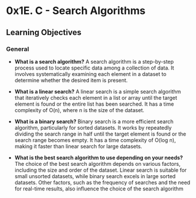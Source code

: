 # 0x1E. C - Search Algorithms

## Learning Objectives


### General

- **What is a search algorithm?**
  A search algorithm is a step-by-step process used to locate specific data among a collection of data. It involves systematically examining each element in a dataset to determine whether the desired item is present.

- **What is a linear search?**
  A linear search is a simple search algorithm that iteratively checks each element in a list or array until the target element is found or the entire list has been searched. It has a time complexity of O(n), where n is the size of the dataset.

- **What is a binary search?**
  Binary search is a more efficient search algorithm, particularly for sorted datasets. It works by repeatedly dividing the search range in half until the target element is found or the search range becomes empty. It has a time complexity of O(log n), making it faster than linear search for large datasets.

- **What is the best search algorithm to use depending on your needs?**
  The choice of the best search algorithm depends on various factors, including the size and order of the dataset. Linear search is suitable for small unsorted datasets, while binary search excels in large sorted datasets. Other factors, such as the frequency of searches and the need for real-time results, also influence the choice of the search algorithm

